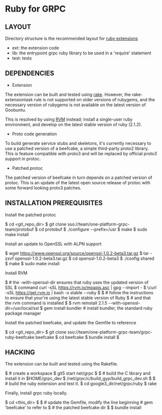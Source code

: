 Ruby for GRPC
=============

LAYOUT
------

Directory structure is the recommended layout for [ruby extensions](http://guides.rubygems.org/gems-with-extensions/)

 * ext: the extension code
 * lib: the entrypoint grpc ruby library to be used in a 'require' statement
 * test: tests


DEPENDENCIES
------------


* Extension

The extension can be built and tested using
[rake](https://rubygems.org/gems/rake).  However, the rake-extensiontask rule
is not supported on older versions of rubygems, and the necessary version of
rubygems is not available on the latest version of Goobuntu.

This is resolved by using [RVM](https://rvm.io/) instead; install a single-user
ruby environment, and develop on the latest stable version of ruby (2.1.2).


* Proto code generation

To build generate service stubs and skeletons, it's currently necessary to use
a patched version of a beefcake, a simple third-party proto2 library.  This is
feature compatible with proto3 and will be replaced by official proto3 support
in protoc.

* Patched protoc

The patched version of beefcake in turn depends on a patched version of protoc.
This is an update of the latest open source release of protoc with some forward
looking proto3 patches.


INSTALLATION PREREQUISITES
--------------------------

Install the patched protoc

$ cd <git_repo_dir>
$ git clone sso://team/one-platform-grpc-team/protobuf
$ cd protobuf
$ ./configure --prefix=/usr
$ make
$ sudo make install

Install an update to OpenSSL with ALPN support

$ wget https://www.openssl.org/source/openssl-1.0.2-beta3.tar.gz
$ tar -zxvf openssl-1.0.2-beta3.tar.gz
$ cd openssl-1.0.2-beta3
$ ./config shared
$ make
$ sudo make install

Install RVM

$ # the -with-openssl-dir ensures that ruby uses the updated version of SSL
$ command curl -sSL https://rvm.io/mpapis.asc | gpg --import -
$ \curl -sSL https://get.rvm.io | bash -s stable --ruby
$
$ # follow the instructions to ensure that your're using the latest stable version of Ruby
$ # and that the rvm command is installed
$
$ rvm reinstall 2.1.5 --with-openssl-dir=/usr/local/ssl
$ gem install bundler  # install bundler, the standard ruby package manager

Install the patched beefcake, and update the Gemfile to reference

$ cd <git_repo_dir>
$ git clone sso://team/one-platform-grpc-team/grpc-ruby-beefcake beefcake
$ cd beefcake
$ bundle install
$

HACKING
-------

The extension can be built and tested using the Rakefile.

$ # create a workspace
$ git5 start <your-git5-branch> net/grpc
$
$ # build the C library and install it in $HOME/grpc_dev
$ <google3>/net/grpc/c/build_gyp/build_grpc_dev.sh
$
$ # build the ruby extension and test it.
$ cd google3_dir/net/grpc/ruby
$ rake

Finally, install grpc ruby locally.

$ cd <this_dir>
$
$ # update the Gemfile, modify the line beginning # gem 'beefcake' to refer to
$ # the patched beefcake dir
$
$ bundle install
